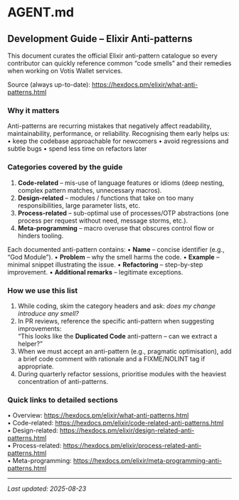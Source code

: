 # AGENT.md

## Development Guide – Elixir Anti-patterns

This document curates the official Elixir anti-pattern catalogue so every contributor can quickly reference common “code smells” and their remedies when working on Votis Wallet services.

Source (always up-to-date): <https://hexdocs.pm/elixir/what-anti-patterns.html>

### Why it matters
Anti-patterns are recurring mistakes that negatively affect readability, maintainability, performance, or reliability. Recognising them early helps us:
• keep the codebase approachable for newcomers
• avoid regressions and subtle bugs
• spend less time on refactors later

### Categories covered by the guide
1. **Code-related** – mis-use of language features or idioms (deep nesting, complex pattern matches, unnecessary macros).
2. **Design-related** – modules / functions that take on too many responsibilities, large parameter lists, etc.
3. **Process-related** – sub-optimal use of processes/OTP abstractions (one process per request without need, message storms, etc.).
4. **Meta-programming** – macro overuse that obscures control flow or hinders tooling.

Each documented anti-pattern contains:
• **Name** – concise identifier (e.g., “God Module”).
• **Problem** – why the smell harms the code.
• **Example** – minimal snippet illustrating the issue.
• **Refactoring** – step-by-step improvement.
• **Additional remarks** – legitimate exceptions.

### How we use this list
1. While coding, skim the category headers and ask: _does my change introduce any smell?_  
2. In PR reviews, reference the specific anti-pattern when suggesting improvements:  
   “This looks like the **Duplicated Code** anti-pattern – can we extract a helper?”
3. When we must accept an anti-pattern (e.g., pragmatic optimisation), add a brief code comment with rationale and a FIXME/NOLINT tag if appropriate.
4. During quarterly refactor sessions, prioritise modules with the heaviest concentration of anti-patterns.

### Quick links to detailed sections
• Overview: <https://hexdocs.pm/elixir/what-anti-patterns.html>  
• Code-related: <https://hexdocs.pm/elixir/code-related-anti-patterns.html>  
• Design-related: <https://hexdocs.pm/elixir/design-related-anti-patterns.html>  
• Process-related: <https://hexdocs.pm/elixir/process-related-anti-patterns.html>  
• Meta-programming: <https://hexdocs.pm/elixir/meta-programming-anti-patterns.html>

---
_Last updated: 2025-08-23_

